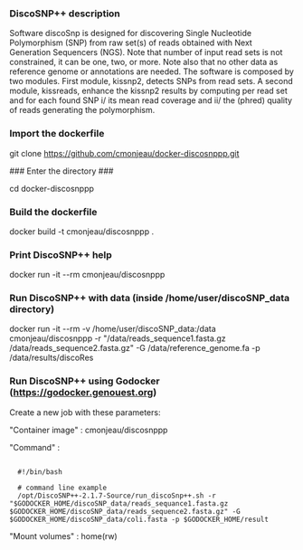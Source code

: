 ### DiscoSNP++ description ###

Software discoSnp is designed for discovering Single Nucleotide Polymorphism (SNP) from raw set(s) of reads obtained with Next Generation Sequencers (NGS).
Note that number of input read sets is not constrained, it can be one, two, or more. Note also that no other data as reference genome or annotations are needed.
The software is composed by two modules. First module, kissnp2, detects SNPs from read sets. A second module, kissreads, enhance the kissnp2 results by computing per read set  and for each found SNP i/ its mean read coverage and ii/ the (phred) quality of reads generating the polymorphism.

### Import the dockerfile ###

git clone https://github.com/cmonjeau/docker-discosnppp.git

### Enter the directory ###

cd docker-discosnppp

### Build the dockerfile ###

docker build -t cmonjeau/discosnppp .

### Print DiscoSNP++ help ###

docker run -it --rm cmonjeau/discosnppp

### Run DiscoSNP++ with data (inside /home/user/discoSNP_data directory)

docker run -it --rm -v /home/user/discoSNP_data:/data cmonjeau/discosnppp -r "/data/reads_sequence1.fasta.gz /data/reads_sequence2.fasta.gz" -G /data/reference_genome.fa -p /data/results/discoRes

### Run DiscoSNP++ using Godocker (https://godocker.genouest.org)

Create a new job with these parameters:

"Container image" : cmonjeau/discosnppp

"Command" : 

```

  #!/bin/bash

  # command line example 
  /opt/DiscoSNP++-2.1.7-Source/run_discoSnp++.sh -r "$GODOCKER_HOME/discoSNP_data/reads_sequance1.fasta.gz $GODOCKER_HOME/discoSNP_data/reads_sequence2.fasta.gz" -G $GODOCKER_HOME/discoSNP_data/coli.fasta -p $GODOCKER_HOME/result

```

"Mount volumes" : home(rw)


